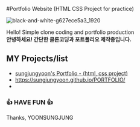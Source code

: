 #Portfolio Website (HTML CSS Project for practice)


 ![black-and-white-g627ece5a3_1920](https://user-images.githubusercontent.com/87048278/146387477-b213b954-af65-4e34-90e6-8232a28a20cf.jpg)

Hello! Simple clone coding and portfolio production   
<b>안녕하세요! 간단한 클론코딩과 포트폴리오 제작중입니다.</b>


## MY Projects/list

 - [sungjungyoon's Portfolio - (html, css project)](https://github.com/sungjungyoon/)
 -  https://sungjungyoon.github.io/PORTFOLIO/
 -  
 
  

### 👍 HAVE FUN 👍
Thanks, YOONSUNGJUNG


